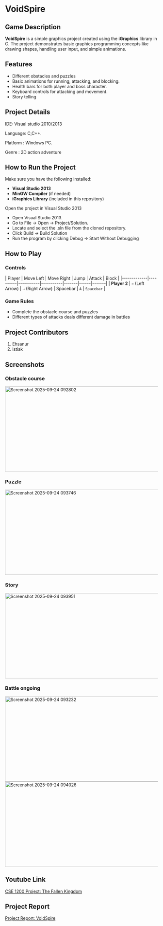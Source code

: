 # VoidSpire

## Game Description

**VoidSpire** is a simple graphics project created using the **iGraphics** library in C. The project demonstrates basic graphics programming concepts like drawing shapes, handling user input, and simple animations.

## Features
- Different obstacles and puzzles
- Basic animations for running, attacking, and blocking.
- Health bars for both player and boss character.
- Keyboard controls for attacking and movement.
- Story telling



## Project Details
IDE: Visual studio 2010/2013

Language: C,C++.

Platform : Windows PC.

Genre : 2D action adventure


## How to Run the Project

Make sure you have the following installed:
- **Visual Studio 2013**
- **MinGW Compiler** (if needed)
- **iGraphics Library** (included in this repository)


Open the project in Visual Studio 2013
- Open Visual Studio 2013.
- Go to File → Open → Project/Solution.
- Locate and select the .sln file from the cloned repository.
- Click Build → Build Solution
- Run the program by clicking Debug → Start Without Debugging


## How to Play

### **Controls**
| Player       | Move Left | Move Right | Jump       | Attack | Block |
|-------------|----------|-----------|-----------|-------|------|-------|
| **Player 2** | `←` (Left Arrow) | `→` (Right Arrow) | Spacebar | `A`   | `Spacebar`  |


### **Game Rules**

- Complete the obstacle course and puzzles
- Different types of attacks deals different damage in battles


## Project Contributors

1. Ehsanur
2. Istiak

## Screenshots

### **Obstacle course**
<img width="700" height="280" alt="Screenshot 2025-09-24 092802" src="https://github.com/user-attachments/assets/9536f778-8ad4-4fa6-8011-a0121bf5590e" />

### **Puzzle**
<img width="700" height="280" alt="Screenshot 2025-09-24 093746" src="https://github.com/user-attachments/assets/c43b29aa-144c-43c5-abd6-ab5e2212f911" />

### **Story**
<img width="700" height="280" alt="Screenshot 2025-09-24 093951" src="https://github.com/user-attachments/assets/8b132aba-18b4-446b-8e0c-6e887dcccff0" />

### **Battle ongoing**
<img width="700" height="280" alt="Screenshot 2025-09-24 093232" src="https://github.com/user-attachments/assets/b6cc4b16-43da-4e25-a5b8-d84338d4824c" />

<img width="700" height="280" alt="Screenshot 2025-09-24 094026" src="https://github.com/user-attachments/assets/d2ad51e4-0c1d-45d0-b5ae-043e0f8c04b2" />


## Youtube Link
[CSE 1200 Project: The Fallen Kingdom](https://www.youtube.com/)

## Project Report
[Project Report: VoidSpire](https://drive.google.com/file/d/16rCnko1F0WOTBsvr8UQYR2X2RWjX2wXn/view?usp=sharing)
